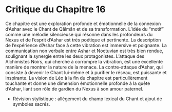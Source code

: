 # Critique du Chapitre 16

Ce chapitre est une exploration profonde et émotionnelle de la connexion d’Ashar avec le Chant de Qālmān et de sa transformation. L’idée du “motif” comme une mélodie silencieuse qui résonne dans les profondeurs du Nexus et de l’esprit d’Ashar est très poétique et pertinente. La description de l’expérience d’Ashar face à cette vibration est immersive et poignante.
La communication non verbale entre Ashar et Noctuvian est très bien rendue, soulignant la synergie entre les deux protagonistes. L’attaque des Alchimistes Noirs, qui cherche à corrompre la vibration, est une excellente manière de montrer la nature de la menace.
La contre-attaque d’Ashar, qui consiste à devenir le Chant lui-même et à purifier le réseau, est puissante et inspirante. La vision de Léo à la fin du chapitre est particulièrement touchante et donne une dimension émotionnelle profonde à la quête d’Ashar, liant son rôle de gardien du Nexus à son amour paternel.
- Révision stylistique : allègement du champ lexical du Chant et ajout de symboles sacrés.
